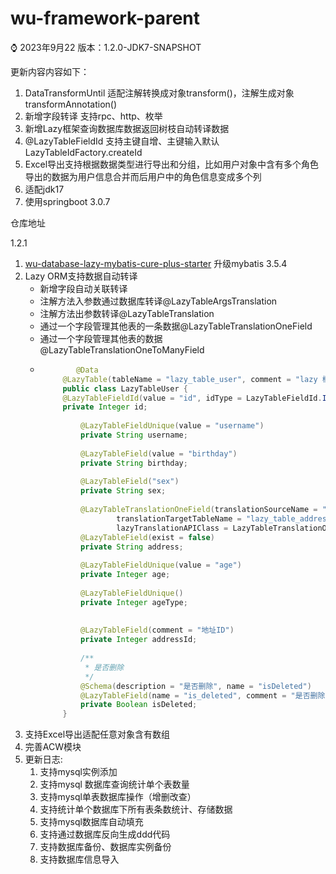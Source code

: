 # wu-framework-parent

⌚️ 2023年9月22
版本：1.2.0-JDK7-SNAPSHOT

更新内容内容如下：
1. DataTransformUntil 适配注解转换成对象transform()，注解生成对象 transformAnnotation()
2. 新增字段转译 支持rpc、http、枚举
3. 新增Lazy框架查询数据库数据返回树枝自动转译数据
4. @LazyTableFieldId 支持主键自增、主键输入默认LazyTableIdFactory.createId
5. Excel导出支持根据数据类型进行导出和分组，比如用户对象中含有多个角色导出的数据为用户信息合并而后用户中的角色信息变成多个列
6. 适配jdk17 
7. 使用springboot 3.0.7

仓库地址



1.2.1

1. [wu-database-lazy-mybatis-cure-plus-starter](wu-framework-plus%2Fwu-database-lazy-mybatis-cure-plus-starter) 升级mybatis 3.5.4
2. Lazy ORM支持数据自动转译
   - 新增字段自动关联转译
   - 注解方法入参数通过数据库转译@LazyTableArgsTranslation
   - 注解方法出参数转译@LazyTableTranslation
   - 通过一个字段管理其他表的一条数据@LazyTableTranslationOneField
   - 通过一个字段管理其他表的数据@LazyTableTranslationOneToManyField
   - ```java
             @Data
          @LazyTable(tableName = "lazy_table_user", comment = "lazy 框架跨表映射 用户")
          public class LazyTableUser {
          @LazyTableFieldId(value = "id", idType = LazyTableFieldId.IdType.AUTOMATIC_ID)
          private Integer id;
            
              @LazyTableFieldUnique(value = "username")
              private String username;
            
              @LazyTableField(value = "birthday")
              private String birthday;
            
              @LazyTableField("sex")
              private String sex;
            
              @LazyTableTranslationOneField(translationSourceName = "addressId", translationTargetName = "id", columnList = "addressName",
                      translationTargetTableName = "lazy_table_address", type = LazyTranslationTableEndpoint.Type.COLUMN,
                      lazyTranslationAPIClass = LazyTableTranslationOneAPI.class)
              @LazyTableField(exist = false)
              private String address;
            
              @LazyTableFieldUnique(value = "age")
              private Integer age;
            
              @LazyTableFieldUnique()
              private Integer ageType;
            
            
              @LazyTableField(comment = "地址ID")
              private Integer addressId;
            
              /**
               * 是否删除
               */
              @Schema(description = "是否删除", name = "isDeleted")
              @LazyTableField(name = "is_deleted", comment = "是否删除", columnType = "tinyint(1)")
              private Boolean isDeleted;
          }

     ```
3. 支持Excel导出适配任意对象含有数组
4. 完善ACW模块
5. 更新日志:
   1. 支持mysql实例添加
   2. 支持mysql 数据库查询统计单个表数量
   3. 支持mysql单表数据库操作（增删改查）
   4. 支持统计单个数据库下所有表条数统计、存储数据
   5. 支持mysql数据库自动填充
   6. 支持通过数据库反向生成ddd代码
   7. 支持数据库备份、数据库实例备份
   8. 支持数据库信息导入



